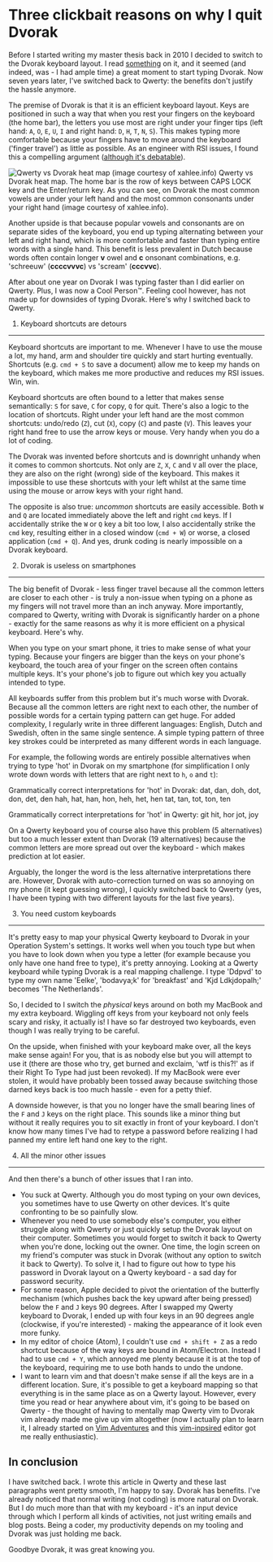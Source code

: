 
Three clickbait reasons on why I quit Dvorak
==============================================================

Before I started writing my master thesis back in 2010 I decided to switch to the Dvorak keyboard layout. I read [something](https://ma.tt/2003/08/on-the-dvorak-keyboard-layout/) on it, and it seemed (and indeed, was - I had ample time) a great moment to start typing Dvorak. Now seven years later, I've switched back to Qwerty: the benefits don't justify the hassle anymore.

The premise of Dvorak is that it is an efficient keyboard layout. Keys are positioned in such a way that when you rest your fingers on the keyboard (the home bar), the letters you use most are right under your finger tips (left hand: `A`, `O`, `E`, `U`, `I` and right hand: `D`, `H`, `T`, `N`, `S`). This makes typing more comfortable because your fingers have to move around the keyboard ('finger travel') as little as possible. As an engineer with RSI issues, I found this a compelling argument ([although it's debatable](http://xahlee.info/kbd/myth_of_qwerty_dvorak_layout.html)).

![Qwerty vs Dvorak heat map (image courtesy of xahlee.info)](http://xahlee.info/comp/i/qwerty_vs_dvorak_keyboard_layout_heat_map.jpg "Image shamelessly stolen from xahlee.info")
Qwerty vs Dvorak heat map. The home bar is the row of keys between CAPS LOCK key and the Enter/return key. As you can see, on Dvorak the most common vowels are under your left hand and the most common consonants under your right hand (image courtesy of xahlee.info).

Another upside is that because popular vowels and consonants are on separate sides of the keyboard, you end up typing alternating between your left and right hand, which is more comfortable and faster than typing entire words with a single hand. This benefit is less prevalent in Dutch because words often contain longer **v** owel and **c** onsonant combinations, e.g. 'schreeuw' (**ccccvvvc**) vs 'scream' (**cccvvc**).

After about one year on Dvorak I was typing faster than I did earlier on Qwerty. Plus, I was now a Cool Person™. Feeling cool however, has not made up for downsides of typing Dvorak. Here's why I switched back to Qwerty.

1. Keyboard shortcuts are detours
----------------------------------

Keyboard shortcuts are important to me. Whenever I have to use the mouse a lot, my hand, arm and shoulder tire quickly and start hurting eventually. Shortcuts (e.g. `cmd + S` to save a document) allow me to keep my hands on the keyboard, which makes me more productive and reduces my RSI issues. Win, win.

Keyboard shortcuts are often bound to a letter that makes sense semantically: `S` for save, `C` for copy, `Q` for quit. There's also a logic to the location of shortcuts. Right under your left hand are the most common shortcuts: undo/redo (`Z`), cut (`X`), copy (`C`) and paste (`V`). This leaves your right hand free to use the arrow keys or mouse. Very handy when you do a lot of coding.

The Dvorak was invented before shortcuts and is downright unhandy when it comes to common shortcuts. Not only are `Z`, `X`, `C` and `V` all over the place, they are also on the right (wrong) side of the keyboard. This makes it impossible to use these shortcuts with your left whilst at the same time using the mouse or arrow keys with your right hand.

The opposite is also true: _uncommon_ shortcuts are easily accessible. Both `W` and `Q` are located immediately above the left and right `cmd` keys. If I accidentally strike the `W` or `Q` key a bit too low, I also accidentally strike the `cmd` key, resulting either in a closed window (`cmd + W`) or worse, a closed application (`cmd + Q`). And yes, drunk coding is nearly impossible on a Dvorak keyboard.

2. Dvorak is useless on smartphones
-----------------------------------

The big benefit of Dvorak - less finger travel because all the common letters are closer to each other - is truly a non-issue when typing on a phone as my fingers will not travel more than an inch anyway. More importantly, compared to Qwerty, writing with Dvorak is significantly harder on a phone - exactly for the same reasons as why it is more efficient on a physical keyboard. Here's why.

When you type on your smart phone, it tries to make sense of what your typing. Because your fingers are bigger than the keys on your phone's keyboard, the touch area of your finger on the screen often contains multiple keys. It's your phone's job to figure out which key you actually intended to type.

All keyboards suffer from this problem but it's much worse with Dvorak. Because all the common letters are right next to each other, the number of possible words for a certain typing pattern can get huge. For added complexity, I regularly write in three different languages: English, Dutch and Swedish, often in the same single sentence. A simple typing pattern of three key strokes could be interpreted as many different words in each language.

For example, the following words are entirely possible alternatives when trying to type 'hot' in Dvorak on my smartphone (for simplification I only wrote down words with letters that are right next to `h`, `o` and `t`):

Grammatically correct interpretations for 'hot' in Dvorak:
dat, dan, doh, dot, don, det, den
hah, hat, han, hon, heh, het, hen
tat, tan, tot, ton, ten

Grammatically correct interpretations for 'hot' in Qwerty:
git
hit, hor
jot, joy

On a Qwerty keyboard you of course also have this problem (5 alternatives) but too a much lesser extent than Dvorak (19 alternatives) because the common letters are more spread out over the keyboard - which makes prediction at lot easier.

Arguably, the longer the word is the less alternative interpretations there are. However, Dvorak with auto-correction turned on was so annoying on my phone (it kept guessing wrong), I quickly switched back to Qwerty (yes, I have been typing with two different layouts for the last five years).

3. You need custom keyboards
----------------------------

It's pretty easy to map your physical Qwerty keyboard to Dvorak in your Operation System's settings. It works well when you touch type but when you have to look down when you type a letter (for example because you only have one hand free to type), it's pretty annoying. Looking at a Qwerty keyboard while typing Dvorak is a real mapping challenge. I type 'Ddpvd' to type my own name 'Eelke', 'bodavya;k' for 'breakfast' and 'Kjd Ldkjdopalh;' becomes 'The Netherlands'.

So, I decided to I switch the _physical_ keys around on both my MacBook and my extra keyboard. Wiggling off keys from your keyboard not only feels scary and risky, it actually is! I have so far destroyed two keyboards, even though I was really trying to be careful.

On the upside, when finished with your keyboard make over, all the keys make sense again! For you, that is as nobody else but you will attempt to use it (there are those who try, get burned and exclaim, 'wtf is this?!' as if their Right To Type had just been revoked). If my MacBook were ever stolen, it would have probably been tossed away because switching those darned keys back is too much hassle - even for a petty thief.

A downside however, is that you no longer have the small bearing lines of the `F` and `J` keys on the right place. This sounds like a minor thing but without it really requires you to sit exactly in front of your keyboard. I don't know how many times I've had to retype a password before realizing I had panned my entire left hand one key to the right.

4. All the minor other issues
-----------------------------

And then there's a bunch of other issues that I ran into.
- You suck at Qwerty. Although you do most typing on your own devices, you sometimes have to use Qwerty on other devices. It's quite confronting to be so painfully slow.
- Whenever you need to use somebody else's computer, you either struggle along with Qwerty or just quickly setup the Dvorak layout on their computer. Sometimes you would forget to switch it back to Qwerty when you're done, locking out the owner. One time, the login screen on my friend's computer was stuck in Dvorak (without any option to switch it back to Qwerty). To solve it, I had to figure out how to type his password in Dvorak layout on a Qwerty keyboard - a sad day for password security.
- For some reason, Apple decided to pivot the orientation of the butterfly mechanism (which pushes back the key upward after being pressed) below the `F` and `J` keys 90 degrees. After I swapped my Qwerty keyboard to Dvorak, I ended up with four keys in an 90 degrees angle (clockwise, if you're interested) - making the appearance of it look even more funky.
- In my editor of choice (Atom), I couldn't use `cmd + shift + Z` as a redo shortcut because of the way keys are bound in Atom/Electron. Instead I had to use `cmd + Y`, which annoyed me plenty because it is at the top of the keyboard, requiring me to use both hands to undo the undone.
- I want to learn vim and that doesn't make sense if all the keys are in a different location. Sure, it's possible to get a keyboard mapping so that everything is in the same place as on a Qwerty layout. However, every time you read or hear anywhere about vim, it's going to be based on Qwerty - the thought of having to mentally map Qwerty vim to Dvorak vim already made me give up vim altogether (now I actually plan to learn it, I already started on [Vim Adventures](https://vim-adventures.com) and this [vim-inpsired](http://kakoune.org/why-kakoune/why-kakoune.html) editor got me really enthusiastic).

In conclusion
-------------

I have switched back. I wrote this article in Qwerty and these last paragraphs went pretty smooth, I'm happy to say. Dvorak has benefits. I've already noticed that normal writing (not coding) is more natural on Dvorak. But I do much more than that with my keyboard - it's an input device through which I perform all kinds of activities, not just writing emails and blog posts. Being a coder, my productivity depends on my tooling and Dvorak was just holding me back.

Goodbye Dvorak, it was great knowing you.
